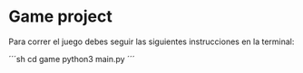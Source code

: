 # Game project

Para correr el juego debes seguir las siguientes instrucciones en la terminal:

´´´sh
cd game
python3 main.py
´´´